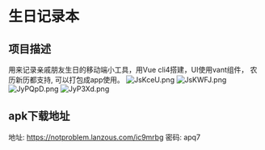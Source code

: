 # 生日记录本

## 项目描述
  用来记录亲戚朋友生日的移动端小工具，用Vue cli4搭建，UI使用vant组件，
农历新历都支持, 可以打包成app使用。
![JsKceU.png](https://s1.ax1x.com/2020/04/25/JsKceU.png)
![JsKWFJ.png](https://s1.ax1x.com/2020/04/25/JsKWFJ.png)
![JyPQpD.png](https://s1.ax1x.com/2020/04/25/JyPQpD.png)
![JyP3Xd.png](https://s1.ax1x.com/2020/04/25/JyP3Xd.png)

## apk下载地址
地址: https://notproblem.lanzous.com/ic9mrbg
密码: apq7